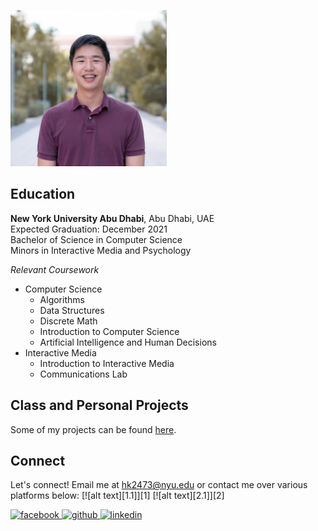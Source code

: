<p><img src="photo.jpg" alt="me" width="250" height="250"></p>

## Education
**New York University Abu Dhabi**, Abu Dhabi, UAE <br />
Expected Graduation: December 2021 <br />
Bachelor of Science in Computer Science <br />
Minors in Interactive Media and Psychology <br />

*Relevant Coursework* <br />
- Computer Science <br />
  - Algorithms <br />
  - Data Structures <br />
  - Discrete Math <br />
  - Introduction to Computer Science <br />
  - Artificial Intelligence and Human Decisions <br />
- Interactive Media <br />
  - Introduction to Interactive Media <br />
  - Communications Lab <br />

## Class and Personal Projects
Some of my projects can be found [here](https://gist.github.com/briankim113/6966eb37eac6d5bfd94648a9bf1ea965).

## Connect
Let's connect! Email me at hk2473@nyu.edu or contact me over various platforms below: 
[![alt text][1.1]][1]
[![alt text][2.1]][2]

<a href="http://www.facebook.com/briankim113">
  <img src="http://i.imgur.com/P3YfQoD.png" alt="facebook" width="20" height="20">
</a>

<a href="http://www.github.com/briankim113">
  <img src="http://i.imgur.com/0o48UoR.png" alt="github" width="20" height="20">
</a>

<a href="https://www.linkedin.com/in/brian-kim-44a664198/">
  <img src="https://image.flaticon.com/icons/png/512/49/49656.png" alt="linkedin" width="20" height="20">
</a>
